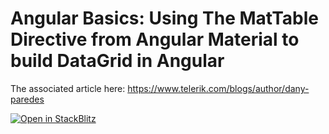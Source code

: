 # Angular Basics: Using The MatTable Directive from Angular Material to build DataGrid in Angular
The associated article here: https://www.telerik.com/blogs/author/dany-paredes

[![Open in StackBlitz](https://developer.stackblitz.com/img/open_in_stackblitz.svg)](https://stackblitz.com/github/danywalls/datagrid-with-angular-material)

